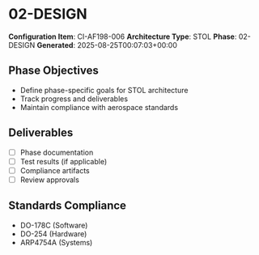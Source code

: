 # 02-DESIGN

**Configuration Item**: CI-AF198-006
**Architecture Type**: STOL
**Phase**: 02-DESIGN
**Generated**: 2025-08-25T00:07:03+00:00

## Phase Objectives
- Define phase-specific goals for STOL architecture
- Track progress and deliverables
- Maintain compliance with aerospace standards

## Deliverables
- [ ] Phase documentation
- [ ] Test results (if applicable)
- [ ] Compliance artifacts
- [ ] Review approvals

## Standards Compliance
- DO-178C (Software)
- DO-254 (Hardware)
- ARP4754A (Systems)
